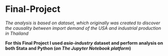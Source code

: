 # Final-Project

*The analysis is based on dataset, 
which originally was created to discover the causality between import demand of the USA and
industrial production in Thailand*

**For this Final Project I used *asia-industry* dataset and perform analysis on both Stata and Python (*on The Jupyter Notebook platform*)**
